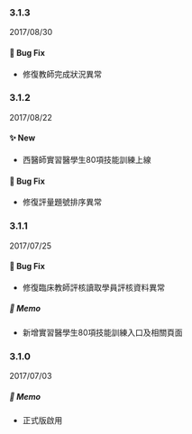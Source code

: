 ### 3.1.3
2017/08/30
#### :construction: Bug Fix
- 修復教師完成狀況異常

### 3.1.2
2017/08/22
#### :sparkles: New
- 西醫師實習醫學生80項技能訓練上線
#### :construction: Bug Fix
- 修復評量題號排序異常

### 3.1.1
2017/07/25
#### :construction: Bug Fix
- 修復臨床教師評核讀取學員評核資料異常
##### :memo: Memo
- 新增實習醫學生80項技能訓練入口及相關頁面

### 3.1.0
2017/07/03
##### :memo: Memo
- 正式版啟用
